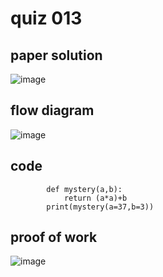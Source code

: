 # quiz 013



## paper solution
![image](https://github.com/user-attachments/assets/d58bdbb3-bd3f-4256-8d5d-995b15449eb5)



## flow diagram
![image](https://github.com/user-attachments/assets/ff6c774c-6024-4164-99ef-5183cc1774d8)



## code
            def mystery(a,b):
                return (a*a)+b
            print(mystery(a=37,b=3))

## proof of work
![image](https://github.com/user-attachments/assets/e7ff2a63-15c4-4d0d-b248-3093bb9ace6f)

